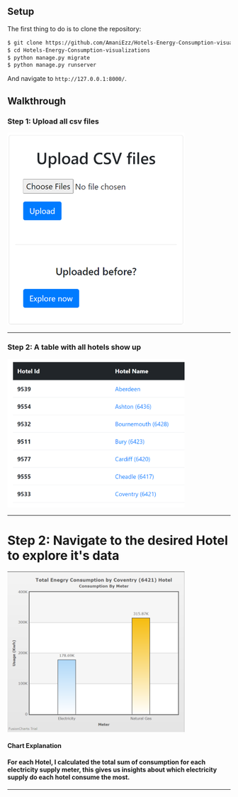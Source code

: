 ## Setup

The first thing to do is to clone the repository:

```sh
$ git clone https://github.com/AmaniEzz/Hotels-Energy-Consumption-visualizations.git
$ cd Hotels-Energy-Consumption-visualizations
$ python manage.py migrate
$ python manage.py runserver
```

And navigate to `http://127.0.0.1:8000/`.

## Walkthrough


### Step 1: Upload all csv files


<img src="https://github.com/AmaniEzz/Hotels-Energy-Consumption-visualizations/blob/main/media/upload.png" width="400" />

---------------

### Step 2: A table with all hotels show up

<img src="https://github.com/AmaniEzz/Hotels-Energy-Consumption-visualizations/blob/main/media/table.png" width="400" />

----
# Step 2: Navigate to the desired Hotel to explore it's data

<img src="https://github.com/AmaniEzz/Hotels-Energy-Consumption-visualizations/blob/main/media/chart.png" width="400" />

#### Chart Explanation

#### For each Hotel, I calculated the total sum of consumption for each electricity supply meter, this gives us insights about which electricity supply do each hotel consume the most.


----------

